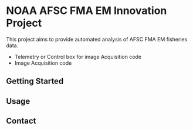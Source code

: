  

# NOAA AFSC FMA EM Innovation Project

This project aims to provide automated analysis of  AFSC FMA EM fisheries data. 
 
<ul background-color:"coral"; color:#3030A1; >
<li>Telemetry or Control box for image Acquisition code</li>
<li>Image Acquisition code</li>
</ul>
  </div>

## Getting Started


## Usage


## Contact

